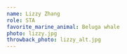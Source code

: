 ```yaml
---
name: Lizzy Zhang
role: STA 
favorite_marine_animal: Beluga whale 
photo: lizzy.jpg
throwback_photo: lizzy_alt.jpg
---
```

